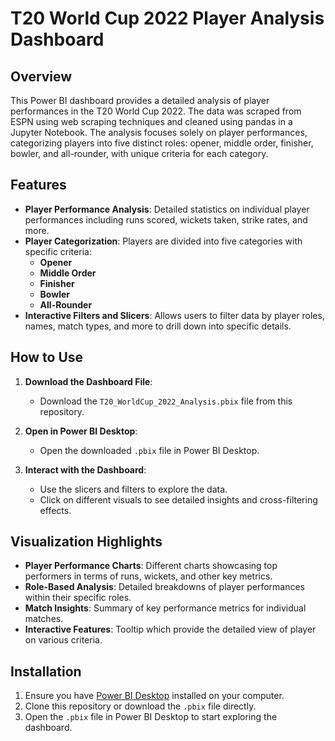 # T20 World Cup 2022 Player Analysis Dashboard

## Overview
This Power BI dashboard provides a detailed analysis of player performances in the T20 World Cup 2022. The data was scraped from ESPN using web scraping techniques and cleaned using pandas in a Jupyter Notebook. The analysis focuses solely on player performances, categorizing players into five distinct roles: opener, middle order, finisher, bowler, and all-rounder, with unique criteria for each category.

## Features
- **Player Performance Analysis**: Detailed statistics on individual player performances including runs scored, wickets taken, strike rates, and more.
- **Player Categorization**: Players are divided into five categories with specific criteria:
  - **Opener**
  - **Middle Order**
  - **Finisher**
  - **Bowler**
  - **All-Rounder**
- **Interactive Filters and Slicers**: Allows users to filter data by player roles, names, match types, and more to drill down into specific details.

## How to Use
1. **Download the Dashboard File**:
   - Download the `T20_WorldCup_2022_Analysis.pbix` file from this repository.
   
2. **Open in Power BI Desktop**:
   - Open the downloaded `.pbix` file in Power BI Desktop.

3. **Interact with the Dashboard**:
   - Use the slicers and filters to explore the data.
   - Click on different visuals to see detailed insights and cross-filtering effects.

## Visualization Highlights
- **Player Performance Charts**: Different charts showcasing top performers in terms of runs, wickets, and other key metrics.
- **Role-Based Analysis**: Detailed breakdowns of player performances within their specific roles.
- **Match Insights**: Summary of key performance metrics for individual matches.
- **Interactive Features**: Tooltip which provide the detailed view of player on various criteria.

## Installation
1. Ensure you have [Power BI Desktop](https://powerbi.microsoft.com/desktop/) installed on your computer.
2. Clone this repository or download the `.pbix` file directly.
3. Open the `.pbix` file in Power BI Desktop to start exploring the dashboard.




